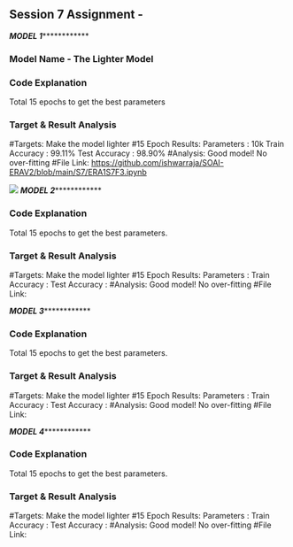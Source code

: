 ## Session 7 Assignment -
*****************************************************MODEL 1*****************************************************************
### Model Name - The Lighter Model

### Code Explanation


Total 15 epochs to get the best parameters

### Target & Result Analysis
#Targets: Make the model lighter
#15 Epoch Results: 
  Parameters : 10k
  Train Accuracy : 99.11%
  Test Accuracy : 98.90%
#Analysis:
  Good model!
  No over-fitting
#File Link: https://github.com/ishwarraja/SOAI-ERAV2/blob/main/S7/ERA1S7F3.ipynb

![](Images/Model1-TheLighterModel.png)
*****************************************************MODEL 2*****************************************************************

### Code Explanation


Total 15 epochs to get the best parameters.



### Target & Result Analysis
#Targets: Make the model lighter
#15 Epoch Results: 
  Parameters : 
  Train Accuracy : 
  Test Accuracy : 
#Analysis:
  Good model!
  No over-fitting
#File Link:

*****************************************************MODEL 3*****************************************************************

### Code Explanation


Total 15 epochs to get the best parameters.



### Target & Result Analysis
#Targets: Make the model lighter
#15 Epoch Results: 
  Parameters : 
  Train Accuracy : 
  Test Accuracy : 
#Analysis:
  Good model!
  No over-fitting
#File Link:

*****************************************************MODEL 4*****************************************************************

### Code Explanation


Total 15 epochs to get the best parameters.



### Target & Result Analysis
#Targets: Make the model lighter
#15 Epoch Results: 
  Parameters : 
  Train Accuracy : 
  Test Accuracy : 
#Analysis:
  Good model!
  No over-fitting
#File Link:
